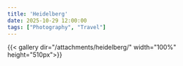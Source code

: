 ```yaml
---
title: 'Heidelberg'
date: 2025-10-29 12:00:00
tags: ["Photography", "Travel"]
---
```


{{< gallery dir="/attachments/heidelberg/" width="100%" height="510px">}}
